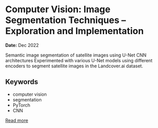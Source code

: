# Computer Vision: Image Segmentation Techniques – Exploration and Implementation



**Date:** Dec 2022

Semantic image segmentation of satellite images using U-Net CNN architectures
Experimented with various U-Net models using different encoders to segment satellite images in the Landcover.ai dataset.

## Keywords
- computer vision
- segmentation
- PyTorch
- CNN




[Read more](https://utkarshkhandelwal.substack.com/p/semantic-image-segmentation-of-satellite)
